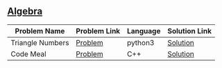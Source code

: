## [Algebra](https://www.hackerrank.com/domains/mathematics/algebra)

Problem Name|Problem Link|Language|Solution Link
---|---|---|---
Triangle Numbers|[Problem](https://www.hackerrank.com/challenges/triangle-numbers/problem)|python3|[Solution](./triangle-numbers.py)
Code Meal|[Problem](https://www.hackerrank.com/challenges/combo-meal/problem)|C++|[Solution](./code-meal.cpp)
